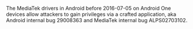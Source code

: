 The MediaTek drivers in Android before 2016-07-05 on Android One devices allow attackers to gain privileges via a crafted application, aka Android internal bug 29008363 and MediaTek internal bug ALPS02703102.